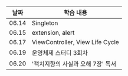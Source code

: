 | 날짜  | 학습 내용                         |
| ----- | --------------------------------- |
| 06.14 | Singleton                         |
| 06.15 | extension, alert                  |
| 06.17 | ViewController, View Life Cycle   |
| 06.19 | 운영체제 스터디 3회차             |
| 06.20 | '객치지향의 사실과 오해 7장' 독서 |
